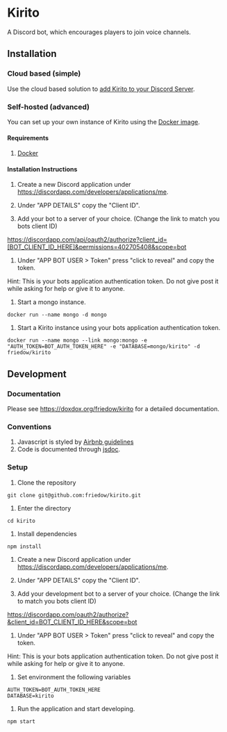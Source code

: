 # Kirito
A Discord bot, which encourages players to join voice channels.

## Installation

### Cloud based (simple)
Use the cloud based solution to [add Kirito to your Discord Server](https://discordapp.com/api/oauth2/authorize?client_id=340419258045562882&permissions=402705408&scope=bot).

### Self-hosted (advanced)
You can set up your own instance of Kirito using the [Docker image](https://hub.docker.com/r/friedow/kirito/).

#### Requirements
1. [Docker](https://www.docker.com/)

#### Installation Instructions
1. Create a new Discord application under https://discordapp.com/developers/applications/me.

1. Under "APP DETAILS" copy the "Client ID".

1. Add your bot to a server of your choice. (Change the link to match you bots client ID)

  https://discordapp.com/api/oauth2/authorize?client_id=[BOT_CLIENT_ID_HERE]&permissions=402705408&scope=bot

1. Under "APP BOT USER > Token" press "click to reveal" and copy the token.

  Hint: This is your bots application authentication token. Do not give post it while asking for help or give it to anyone.

1. Start a mongo instance.

  ```docker run --name mongo -d mongo```

1. Start a Kirito instance using your bots application authentication token.

  ```docker run --name mongo --link mongo:mongo -e "AUTH_TOKEN=BOT_AUTH_TOKEN_HERE" -e "DATABASE=mongo/kirito" -d friedow/kirito```


## Development

### Documentation
Please see https://doxdox.org/friedow/kirito for a detailed documentation.

### Conventions
1. Javascript is styled by [Airbnb guidelines](https://github.com/airbnb/javascript)
1. Code is documented through [jsdoc](http://usejsdoc.org/).

### Setup

1. Clone the repository

  ```git clone git@github.com:friedow/kirito.git```

1. Enter the directory

  ```cd kirito```

1. Install dependencies

  ```npm install```

1. Create a new Discord application under https://discordapp.com/developers/applications/me.

1. Under "APP DETAILS" copy the "Client ID".

1. Add your development bot to a server of your choice. (Change the link to match you bots client ID)

  https://discordapp.com/oauth2/authorize?&client_id=BOT_CLIENT_ID_HERE&scope=bot

1. Under "APP BOT USER > Token" press "click to reveal" and copy the token.

  Hint: This is your bots application authentication token. Do not give post it while asking for help or give it to anyone.

1. Set environment the following variables

  ```
  AUTH_TOKEN=BOT_AUTH_TOKEN_HERE
  DATABASE=kirito
  ```

1. Run the application and start developing.

  ```npm start```
